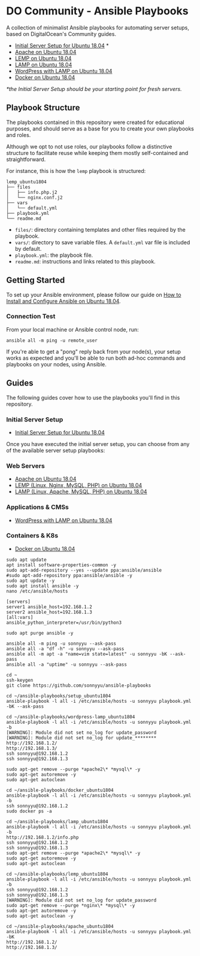 # DO Community - Ansible Playbooks

A collection of minimalist Ansible playbooks for automating server setups, based on DigitalOcean's Community guides.

- [Initial Server Setup for Ubuntu 18.04](https://github.com/do-community/ansible-playbooks/tree/master/setup_ubuntu1804) *
- [Apache on Ubuntu 18.04](https://github.com/do-community/ansible-playbooks/tree/master/apache_ubuntu1804)
- [LEMP on Ubuntu 18.04](https://github.com/do-community/ansible-playbooks/tree/master/lemp_ubuntu1804)
- [LAMP on Ubuntu 18.04](https://github.com/do-community/ansible-playbooks/tree/master/lamp_ubuntu1804)
- [WordPress with LAMP on Ubuntu 18.04](https://github.com/do-community/ansible-playbooks/tree/master/wordpress-lamp_ubuntu1804)
- [Docker on Ubuntu 18.04](https://github.com/do-community/ansible-playbooks/tree/master/docker_ubuntu1804)

_\*the Initial Server Setup should be your starting point for fresh servers._

## Playbook Structure

The playbooks contained in this repository were created for educational purposes, and should serve as a base for you to create your own playbooks and roles.

Although we opt to not use roles, our playbooks follow a distinctive structure to facilitate reuse while keeping them mostly self-contained and straightforward.

For instance, this is how the `lemp` playbook is structured:

```
lemp_ubuntu1804
├── files
│   ├── info.php.j2
│   └── nginx.conf.j2
├── vars
│   └── default.yml
├── playbook.yml
└── readme.md
```


- `files/`: directory containing templates and other files required by the playbook.
- `vars/`: directory to save variable files. A `default.yml` var file is included by default.
- `playbook.yml`: the playbook file.
- `readme.md`: instructions and links related to this playbook.

## Getting Started

To set up your Ansible environment, please follow our guide on [How to Install and Configure Ansible on Ubuntu 18.04](https://www.digitalocean.com/community/tutorials/how-to-install-and-configure-ansible-on-ubuntu-18-04).

### Connection Test

From your local machine or Ansible control node, run:

```command
ansible all -m ping -u remote_user
```

If you're able to get a "pong" reply back from your node(s), your setup works as expected and you'll be able to run both ad-hoc commands and playbooks on your nodes, using Ansible.

## Guides

The following guides cover how to use the playbooks you'll find in this repository.

### Initial Server Setup

- [Initial Server Setup for Ubuntu 18.04](https://www.digitalocean.com/community/tutorials/how-to-install-and-configure-ansible-on-ubuntu-18-04)

Once you have executed the initial server setup, you can choose from any of the available server setup playbooks:

### Web Servers
- [Apache on Ubuntu 18.04](https://www.digitalocean.com/community/tutorials/how-to-use-ansible-to-install-and-set-up-apache-on-ubuntu-18-04)
- [LEMP (Linux, Nginx, MySQL, PHP) on Ubuntu 18.04](https://www.digitalocean.com/community/tutorials/how-to-use-ansible-to-install-and-set-up-lemp-on-ubuntu-18-04)
- [LAMP (Linux, Apache, MySQL, PHP) on Ubuntu 18.04](https://www.digitalocean.com/community/tutorials/how-to-use-ansible-to-install-and-set-up-lamp-on-ubuntu-18-04)

### Applications & CMSs

- [WordPress with LAMP on Ubuntu 18.04](https://www.digitalocean.com/community/tutorials/how-to-use-ansible-to-install-and-set-up-wordpress-with-lamp-on-ubuntu-18-04)

### Containers & K8s
- [Docker on Ubuntu 18.04](https://www.digitalocean.com/community/tutorials/how-to-use-ansible-to-install-and-set-up-docker-on-ubuntu-18-04)

```command
sudo apt update
apt install software-properties-common -y
sudo apt-add-repository --yes --update ppa:ansible/ansible
#sudo apt-add-repository ppa:ansible/ansible -y
sudo apt update -y
sudo apt install ansible -y
nano /etc/ansible/hosts
```

```command
[servers]
server1 ansible_host=192.168.1.2
server2 ansible_host=192.168.1.3
[all:vars]
ansible_python_interpreter=/usr/bin/python3
```
```command
sudo apt purge ansible -y
```
```command
ansible all -m ping -u sonnyyu --ask-pass
ansible all -a "df -h" -u sonnyyu --ask-pass
ansible all -m apt -a "name=vim state=latest" -u sonnyyu -bK --ask-pass
ansible all -a "uptime" -u sonnyyu --ask-pass
```
```command
cd ~
ssh-keygen
git clone https://github.com/sonnyyu/ansible-playbooks
```
```command
cd ~/ansible-playbooks/setup_ubuntu1804
ansible-playbook -l all -i /etc/ansible/hosts -u sonnyyu playbook.yml  -bK --ask-pass
```
```command
cd ~/ansible-playbooks/wordpress-lamp_ubuntu1804
ansible-playbook -l all -i /etc/ansible/hosts -u sonnyyu playbook.yml  -b
[WARNING]: Module did not set no_log for update_password
[WARNING]: Module did not set no_log for update_********
http://192.168.1.2/
http://192.168.1.3/
ssh sonnyyu@192.168.1.2
ssh sonnyyu@192.168.1.3
```
```command
sudo apt-get remove --purge *apache2\* *mysql\* -y
sudo apt-get autoremove -y
sudo apt-get autoclean 
```
```command
cd ~/ansible-playbooks/docker_ubuntu1804
ansible-playbook -l all -i /etc/ansible/hosts -u sonnyyu playbook.yml  -b
ssh sonnyyu@192.168.1.2
sudo docker ps -a
```
```command
cd ~/ansible-playbooks/lamp_ubuntu1804
ansible-playbook -l all -i /etc/ansible/hosts -u sonnyyu playbook.yml  -b 
http://192.168.1.2/info.php
ssh sonnyyu@192.168.1.2
ssh sonnyyu@192.168.1.3
sudo apt-get remove --purge *apache2\* *mysql\* -y
sudo apt-get autoremove -y
sudo apt-get autoclean 
```
```command
cd ~/ansible-playbooks/lemp_ubuntu1804
ansible-playbook -l all -i /etc/ansible/hosts -u sonnyyu playbook.yml  -b 
ssh sonnyyu@192.168.1.2
ssh sonnyyu@192.168.1.3
[WARNING]: Module did not set no_log for update_password
sudo apt-get remove --purge *nginx\* *mysql\* -y
sudo apt-get autoremove -y
sudo apt-get autoclean -y
```
```command
cd ~/ansible-playbooks/apache_ubuntu1804
ansible-playbook -l all -i /etc/ansible/hosts -u sonnyyu playbook.yml  -bK
http://192.168.1.2/
http://192.168.1.3/
```

